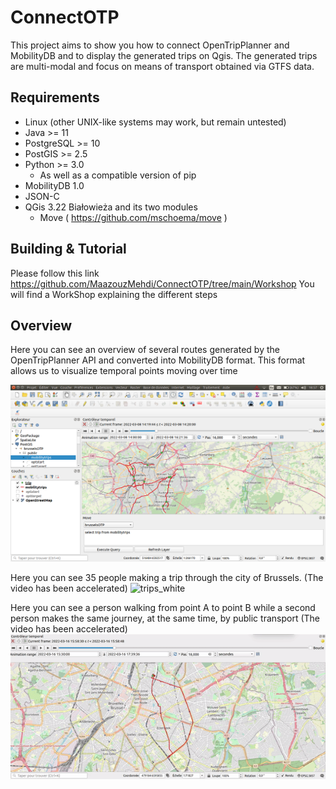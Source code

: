 # ConnectOTP
This project aims to show you how to connect OpenTripPlanner and MobilityDB and to display the generated trips on Qgis. The generated trips are multi-modal and focus on means of transport obtained via GTFS data.

Requirements
------------

*   Linux (other UNIX-like systems may work, but remain untested)
*   Java >= 11
*   PostgreSQL >= 10
*   PostGIS >= 2.5
*	Python >= 3.0
	* As well as a compatible version of pip 
*   MobilityDB 1.0
*   JSON-C
*   QGis 3.22 Białowieża and its two modules
	* Move ( https://github.com/mschoema/move )

Building & Tutorial
-----------------------

Please follow this link	https://github.com/MaazouzMehdi/ConnectOTP/tree/main/Workshop
You will find a WorkShop explaining the different steps


Overview
-----------------------
Here you can see an overview of several routes generated by the OpenTripPlanner API and converted into MobilityDB format. This format allows us to visualize temporal points moving over time

<img src="images/06.png" width="700" alt="Overview"/>

Here you can see 35 people making a trip through the city of Brussels.
(The video has been accelerated)
![trips_white](https://github.com/MaazouzMehdi/ConnectOTP/blob/main/images/35Trips.gif?raw=true)

Here you can see a person walking from point A to point B while a second person makes the same journey, at the same time, by public transport
(The video has been accelerated)
![trips_white](https://github.com/MaazouzMehdi/ConnectOTP/blob/main/images/comparisonTrip.gif?raw=true)
